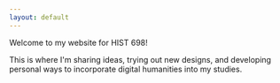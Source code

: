 ```yaml
---
layout: default
---
```


Welcome to my website for HIST 698!

This is where I'm sharing ideas, trying out new designs, and developing personal ways to incorporate digital humanities into my studies.
